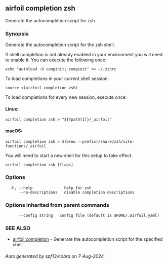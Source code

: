 ## airfoil completion zsh

Generate the autocompletion script for zsh

### Synopsis

Generate the autocompletion script for the zsh shell.

If shell completion is not already enabled in your environment you will need
to enable it.  You can execute the following once:

	echo "autoload -U compinit; compinit" >> ~/.zshrc

To load completions in your current shell session:

	source <(airfoil completion zsh)

To load completions for every new session, execute once:

#### Linux:

	airfoil completion zsh > "${fpath[1]}/_airfoil"

#### macOS:

	airfoil completion zsh > $(brew --prefix)/share/zsh/site-functions/_airfoil

You will need to start a new shell for this setup to take effect.


```
airfoil completion zsh [flags]
```

### Options

```
  -h, --help              help for zsh
      --no-descriptions   disable completion descriptions
```

### Options inherited from parent commands

```
      --config string   config file (default is $HOME/.airfoil.yaml)
```

### SEE ALSO

* [airfoil completion](airfoil_completion.md)	 - Generate the autocompletion script for the specified shell

###### Auto generated by spf13/cobra on 7-Aug-2024
